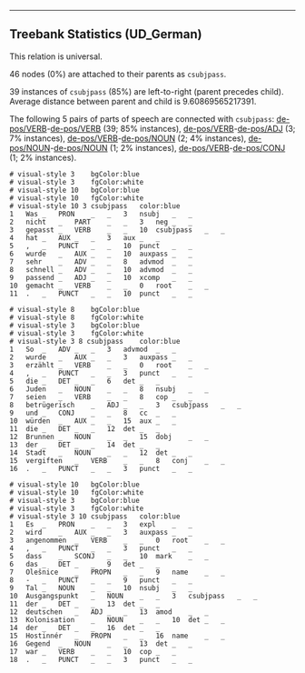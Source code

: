 

--------------------------------------------------------------------------------

## Treebank Statistics (UD_German)

This relation is universal.

46 nodes (0%) are attached to their parents as `csubjpass`.

39 instances of `csubjpass` (85%) are left-to-right (parent precedes child).
Average distance between parent and child is 9.60869565217391.

The following 5 pairs of parts of speech are connected with `csubjpass`: [de-pos/VERB]()-[de-pos/VERB]() (39; 85% instances), [de-pos/VERB]()-[de-pos/ADJ]() (3; 7% instances), [de-pos/VERB]()-[de-pos/NOUN]() (2; 4% instances), [de-pos/NOUN]()-[de-pos/NOUN]() (1; 2% instances), [de-pos/VERB]()-[de-pos/CONJ]() (1; 2% instances).


~~~ conllu
# visual-style 3	bgColor:blue
# visual-style 3	fgColor:white
# visual-style 10	bgColor:blue
# visual-style 10	fgColor:white
# visual-style 10 3 csubjpass	color:blue
1	Was	_	PRON	_	_	3	nsubj	_	_
2	nicht	_	PART	_	_	3	neg	_	_
3	gepasst	_	VERB	_	_	10	csubjpass	_	_
4	hat	_	AUX	_	_	3	aux	_	_
5	,	_	PUNCT	_	_	10	punct	_	_
6	wurde	_	AUX	_	_	10	auxpass	_	_
7	sehr	_	ADV	_	_	8	advmod	_	_
8	schnell	_	ADV	_	_	10	advmod	_	_
9	passend	_	ADJ	_	_	10	xcomp	_	_
10	gemacht	_	VERB	_	_	0	root	_	_
11	.	_	PUNCT	_	_	10	punct	_	_

~~~


~~~ conllu
# visual-style 8	bgColor:blue
# visual-style 8	fgColor:white
# visual-style 3	bgColor:blue
# visual-style 3	fgColor:white
# visual-style 3 8 csubjpass	color:blue
1	So	_	ADV	_	_	3	advmod	_	_
2	wurde	_	AUX	_	_	3	auxpass	_	_
3	erzählt	_	VERB	_	_	0	root	_	_
4	,	_	PUNCT	_	_	3	punct	_	_
5	die	_	DET	_	_	6	det	_	_
6	Juden	_	NOUN	_	_	8	nsubj	_	_
7	seien	_	VERB	_	_	8	cop	_	_
8	betrügerisch	_	ADJ	_	_	3	csubjpass	_	_
9	und	_	CONJ	_	_	8	cc	_	_
10	würden	_	AUX	_	_	15	aux	_	_
11	die	_	DET	_	_	12	det	_	_
12	Brunnen	_	NOUN	_	_	15	dobj	_	_
13	der	_	DET	_	_	14	det	_	_
14	Stadt	_	NOUN	_	_	12	det	_	_
15	vergiften	_	VERB	_	_	8	conj	_	_
16	.	_	PUNCT	_	_	3	punct	_	_

~~~


~~~ conllu
# visual-style 10	bgColor:blue
# visual-style 10	fgColor:white
# visual-style 3	bgColor:blue
# visual-style 3	fgColor:white
# visual-style 3 10 csubjpass	color:blue
1	Es	_	PRON	_	_	3	expl	_	_
2	wird	_	AUX	_	_	3	auxpass	_	_
3	angenommen	_	VERB	_	_	0	root	_	_
4	,	_	PUNCT	_	_	3	punct	_	_
5	dass	_	SCONJ	_	_	10	mark	_	_
6	das	_	DET	_	_	9	det	_	_
7	Olešnice	_	PROPN	_	_	9	name	_	_
8	-	_	PUNCT	_	_	9	punct	_	_
9	Tal	_	NOUN	_	_	10	nsubj	_	_
10	Ausgangspunkt	_	NOUN	_	_	3	csubjpass	_	_
11	der	_	DET	_	_	13	det	_	_
12	deutschen	_	ADJ	_	_	13	amod	_	_
13	Kolonisation	_	NOUN	_	_	10	det	_	_
14	der	_	DET	_	_	16	det	_	_
15	Hostinnér	_	PROPN	_	_	16	name	_	_
16	Gegend	_	NOUN	_	_	13	det	_	_
17	war	_	VERB	_	_	10	cop	_	_
18	.	_	PUNCT	_	_	3	punct	_	_

~~~


